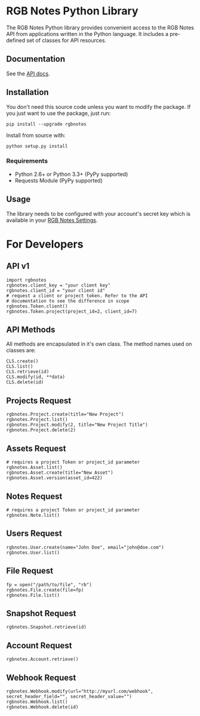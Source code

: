 # RGB Notes Python Library


The RGB Notes Python library provides convenient access to the RGB Notes API from
applications written in the Python language. It includes a pre-defined set of
classes for API resources.

## Documentation

See the [API docs](https://rgbnotes.com/help?section=api).

## Installation

You don't need this source code unless you want to modify the package. If you just
want to use the package, just run:

``` {.sourceCode .bash}
pip install --upgrade rgbnotes
```

Install from source with:

``` {.sourceCode .bash}
python setup.py install
```

### Requirements

* Python 2.6+ or Python 3.3+ (PyPy supported)
* Requests Module (PyPy supported)

## Usage

The library needs to be configured with your account's secret key which is
available in your [RGB Notes Settings](https://rgbnotes.com/login.php?r=/settings.php). 



# For Developers

## API v1

``` {.sourceCode .python}
import rgbnotes
rgbnotes.client_key = "your client key"
rgbnotes.client_id = "your client id"
# request a client or project token. Refer to the API
# documentation to see the difference in scope
rgbnotes.Token.client()
rgbnotes.Token.project(project_id=2, client_id=7)
```

## API Methods

All methods are encapsulated in it's own class.
The method names used on classes are:

``` {.sourceCode .python}
CLS.create()
CLS.list()
CLS.retrieve(id)
CLS.modify(id, **data)
CLS.delete(id)
```

## Projects Request

``` {.sourceCode .python}
rgbnotes.Project.create(title="New Project")
rgbnotes.Project.list()
rgbnotes.Project.modify(2, title="New Project Title")
rgbnotes.Project.delete(2)
```


## Assets Request

``` {.sourceCode .python}
# requires a project Token or project_id parameter
rgbnotes.Asset.list()
rgbnotes.Asset.create(title="New Asset")
rgbnotes.Asset.version(asset_id=422)
```


## Notes Request

``` {.sourceCode .python}
# requires a project Token or project_id parameter
rgbnotes.Note.list()
```


## Users Request

``` {.sourceCode .python}
rgbnotes.User.create(name="John Doe", email="john@doe.com")
rgbnotes.User.list()
```

## File Request

``` {.sourceCode .python}
fp = open("/path/to/file", "rb")
rgbnotes.File.create(file=fp)
rgbnotes.File.list()
```

## Snapshot Request

``` {.sourceCode .python}
rgbnotes.Snapshot.retrieve(id)
```


## Account Request

``` {.sourceCode .python}
rgbnotes.Account.retrieve()
```


## Webhook Request

``` {.sourceCode .python}
rgbnotes.Webhook.modify(url="http://myurl.com/webhook", secret_header_field="", secret_header_value="")
rgbnotes.Webhook.list()
rgbnotes.Webhook.delete(id)
```